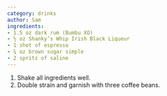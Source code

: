 ```yaml
---
category: drinks
author: Sam
ingredients:
- 1.5 oz dark rum (Bumbu XO)
- ½ oz Shanky’s Whip Irish Black Liqueur 
- 1 shot of espresso
- ¾ oz brown sugar simple
- 2 spritz of saline
---
```


1. Shake all ingredients well.
2. Double strain and garnish with three coffee beans.
